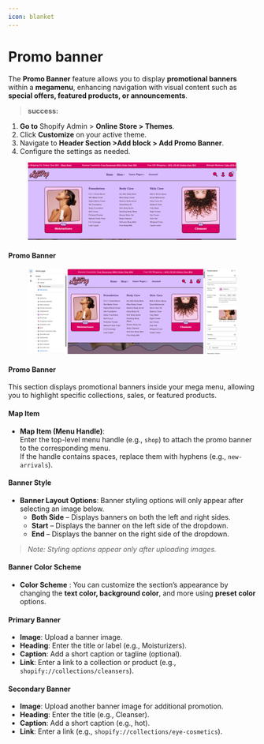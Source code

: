```yaml
---
icon: blanket
---
```


# Promo banner

The **Promo Banner** feature allows you to display **promotional banners** within a **megamenu**, enhancing navigation with visual content such as **special offers, featured products, or announcements**.

> **success:** 
1. **Go to** Shopify Admin > **Online Store > Themes**.
2. Click **Customize** on your active theme.
3. Navigate to **Header Section >Add block > Add Promo Banner**.
4. Configure the settings as needed.


<figure><img src="../../.gitbook/assets/nnn.png" alt=""><figcaption></figcaption></figure>

#### **Promo Banner**

<figure><img src="../../.gitbook/assets/menuba.png" alt=""><figcaption></figcaption></figure>

#### **Promo Banner**

This section displays promotional banners inside your mega menu, allowing you to highlight specific collections, sales, or featured products.

#### **Map Item**

* **Map Item (Menu Handle)**:\
  Enter the top-level menu handle (e.g., `shop`) to attach the promo banner to the corresponding menu.\
  If the handle contains spaces, replace them with hyphens (e.g., `new-arrivals`).

#### **Banner Style**

* **Banner Layout Options**: Banner styling options will only appear after selecting an image below.
  * **Both Side** – Displays banners on both the left and right sides.
  * **Start** – Displays the banner on the left side of the dropdown.
  * **End** – Displays the banner on the right side of the dropdown.

> _Note: Styling options appear only after uploading images._

#### **Banner Color Scheme**

* **Color Scheme** : You can customize the section’s appearance by changing the **text color, background color**, and more using **preset color** options.

#### **Primary Banner**

* **Image**: Upload a banner image.
* **Heading**: Enter the title or label (e.g., Moisturizers).
* **Caption**: Add a short caption or tagline (optional).
* **Link**: Enter a link to a collection or product (e.g., `shopify://collections/cleansers`).

#### **Secondary Banner**

* **Image**: Upload another banner image for additional promotion.
* **Heading**: Enter the title (e.g., Cleanser).
* **Caption**: Add a short caption (e.g., hot).
* **Link**: Enter a link (e.g., `shopify://collections/eye-cosmetics`).
